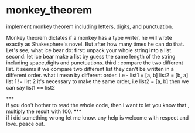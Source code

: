 # monkey_theorem
implement monkey theorem including letters, digits, and punctuation.

Monkey theorem dictates if a monkey has a type writer, he will wrote exactly as Shakesphere's novel.
But after how many times he can do that.
Let's see, what ice bear do:
first: unpack your whole string into a list.
second: let ice bear make a list by guess the same length of the string including space,digits and punctuations.
third : compare the two different list. it seems if we compare two different list they can't be written in a different order.
what i mean by different order.
i.e - list1 = [a, b]
      list2 = [b, a]
 list 1 != list 2
 it's necessary to make the same order, i.e list2 = [a, b]
 then we can say list1 == list2
 
 
 
 
 
 ***\
 if you don't bother to read the whole code, then i want to let you know that , multiply the result with 100.
 ***\
if i did something wrong let me know.
any help is welcome with respect and love.
peace out.

